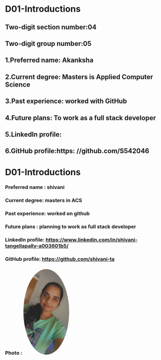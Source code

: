 # D01-Introductions
## Two-digit section number:04
## Two-digit group number:05
## 1.Preferred name: Akanksha 
## 2.Current degree: Masters is Applied Computer Science
## 3.Past experience: worked with GitHub
## 4.Future plans: To work as a full stack developer
## 5.LinkedIn profile:
## 6.GitHub profile:https: //github.com/S542046



# D01-Introductions
### Preferred name : shivani
### Current degree: masters in ACS
### Past experience: worked on github
### Future plans : planning to work as full stack developer
### LinkedIn profile: https://www.linkedin.com/in/shivani-tangellapally-a003601b5/
### GitHub profile:  https://github.com/shivani-ta
### Photo : <img src="IMG_0044.JPG" alt="drawing" width="150" style="border-radius:50%" /> 

